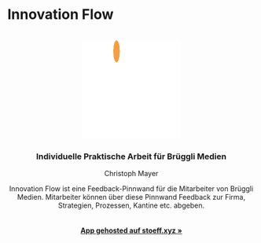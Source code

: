 # Innovation Flow


<!-- PROJECT LOGO -->
<br />
<div align="center">
  <a href="https://github.com/github_username/repo_name">
    <img src="frontend/src/img/logo_brueggli.svg" alt="Logo" width="200" height="200">
  </a>

<h3 align="center">Individuelle Praktische Arbeit für Brüggli Medien</h3>
  <p>Christoph Mayer</p>

  <p align="center">
    Innovation Flow ist eine Feedback-Pinnwand für die Mitarbeiter von Brüggli Medien. Mitarbeiter
können über diese Pinnwand Feedback zur Firma, Strategien, Prozessen, Kantine etc. abgeben.
    <br />
    <br />
    <br />
    <a href="http://stoeff.xyz:1000"><strong>App gehosted auf stoeff.xyz »</strong></a><br>
  </p>
</div>
